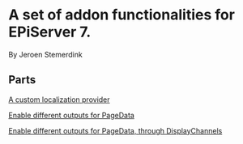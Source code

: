 ﻿# A set of addon functionalities for EPiServer 7. 

By Jeroen Stemerdink

## Parts

[A custom localization provider](EPiServer.Libraries.Localization/README.md)

[Enable different outputs for PageData](EPiServer.Libraries.Output/README.md)

[Enable different outputs for PageData, through DisplayChannels](EPiServer.Libraries.Output.Channels/README.md)

